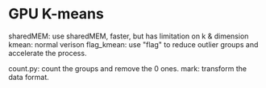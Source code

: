 # GPU K-means

sharedMEM: use sharedMEM, faster, but has limitation on k & dimension
kmean: normal verison
flag_kmean: use "flag" to reduce outlier groups and accelerate the process.

count.py: count the groups and remove the 0 ones.
mark: transform the data format.
